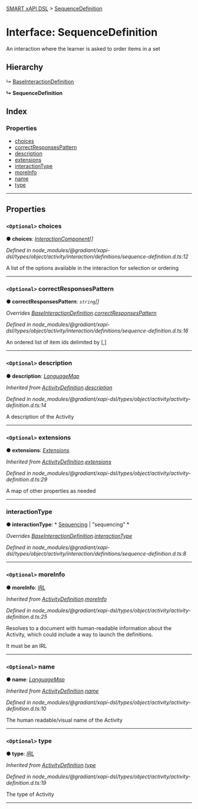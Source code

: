 [SMART xAPI DSL](../README.md) > [SequenceDefinition](../interfaces/sequencedefinition.md)

# Interface: SequenceDefinition

An interaction where the learner is asked to order items in a set

## Hierarchy

↳  [BaseInteractionDefinition](baseinteractiondefinition.md)

**↳ SequenceDefinition**

## Index

### Properties

* [choices](sequencedefinition.md#choices)
* [correctResponsesPattern](sequencedefinition.md#correctresponsespattern)
* [description](sequencedefinition.md#description)
* [extensions](sequencedefinition.md#extensions)
* [interactionType](sequencedefinition.md#interactiontype)
* [moreInfo](sequencedefinition.md#moreinfo)
* [name](sequencedefinition.md#name)
* [type](sequencedefinition.md#type)

---

## Properties

<a id="choices"></a>

### `<Optional>` choices

**● choices**: *[InteractionComponent](interactioncomponent.md)[]*

*Defined in node_modules/@gradiant/xapi-dsl/types/object/activity/interaction/definitions/sequence-definition.d.ts:12*

A list of the options available in the interaction for selection or ordering

___
<a id="correctresponsespattern"></a>

### `<Optional>` correctResponsesPattern

**● correctResponsesPattern**: *`string`[]*

*Overrides [BaseInteractionDefinition](baseinteractiondefinition.md).[correctResponsesPattern](baseinteractiondefinition.md#correctresponsespattern)*

*Defined in node_modules/@gradiant/xapi-dsl/types/object/activity/interaction/definitions/sequence-definition.d.ts:16*

An ordered list of item ids delimited by \[,\]

___
<a id="description"></a>

### `<Optional>` description

**● description**: *[LanguageMap](languagemap.md)*

*Inherited from [ActivityDefinition](activitydefinition.md).[description](activitydefinition.md#description)*

*Defined in node_modules/@gradiant/xapi-dsl/types/object/activity/activity-definition.d.ts:14*

A description of the Activity

___
<a id="extensions"></a>

### `<Optional>` extensions

**● extensions**: *[Extensions](extensions.md)*

*Inherited from [ActivityDefinition](activitydefinition.md).[extensions](activitydefinition.md#extensions)*

*Defined in node_modules/@gradiant/xapi-dsl/types/object/activity/activity-definition.d.ts:29*

A map of other properties as needed

___
<a id="interactiontype"></a>

###  interactionType

**● interactionType**: * [Sequencing](../enums/interactiontype.md#sequencing) &#124; "sequencing"
*

*Overrides [BaseInteractionDefinition](baseinteractiondefinition.md).[interactionType](baseinteractiondefinition.md#interactiontype)*

*Defined in node_modules/@gradiant/xapi-dsl/types/object/activity/interaction/definitions/sequence-definition.d.ts:8*

___
<a id="moreinfo"></a>

### `<Optional>` moreInfo

**● moreInfo**: *[IRL](../#irl)*

*Inherited from [ActivityDefinition](activitydefinition.md).[moreInfo](activitydefinition.md#moreinfo)*

*Defined in node_modules/@gradiant/xapi-dsl/types/object/activity/activity-definition.d.ts:25*

Resolves to a document with human-readable information about the Activity, which could include a way to launch the definitions.

It must be an IRL

___
<a id="name"></a>

### `<Optional>` name

**● name**: *[LanguageMap](languagemap.md)*

*Inherited from [ActivityDefinition](activitydefinition.md).[name](activitydefinition.md#name)*

*Defined in node_modules/@gradiant/xapi-dsl/types/object/activity/activity-definition.d.ts:10*

The human readable/visual name of the Activity

___
<a id="type"></a>

### `<Optional>` type

**● type**: *[IRL](../#irl)*

*Inherited from [ActivityDefinition](activitydefinition.md).[type](activitydefinition.md#type)*

*Defined in node_modules/@gradiant/xapi-dsl/types/object/activity/activity-definition.d.ts:19*

The type of Activity

___


